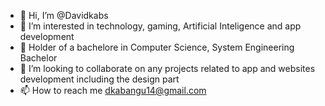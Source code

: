 - 👋 Hi, I’m @Davidkabs
- 👀 I’m interested in technology, gaming, Artificial Inteligence and app development
- 🌱 Holder of a bachelore in Computer Science, System Engineering Bachelor
- 💞️ I’m looking to collaborate on any projects related to app and websites development including the design part
- 📫 How to reach me dkabangu14@gmail.com

<!---
Davidkabs/Davidkabs is a ✨ special ✨ repository because its `README.md` (this file) appears on your GitHub profile.
You can click the Preview link to take a look at your changes.
--->
